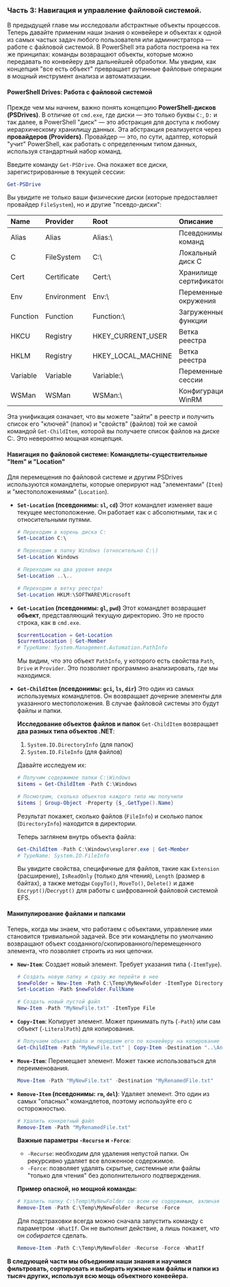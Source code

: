 
### **Часть 3: Навигация и управление файловой системой.**

В предыдущей главе мы исследовали абстрактные объекты процессов. Теперь давайте применим наши знания о конвейере и объектах к одной из самых частых задач любого пользователя или администратора — работе с файловой системой. В PowerShell эта работа построена на тех же принципах: команды возвращают объекты, которые можно передавать по конвейеру для дальнейшей обработки. Мы увидим, как концепция "все есть объект" превращает рутинные файловые операции в мощный инструмент анализа и автоматизации.

#### **PowerShell Drives: Работа с файловой системой**

Прежде чем мы начнем, важно понять концепцию **PowerShell-дисков (PSDrives)**. В отличие от `cmd.exe`, где диски — это только буквы `C:`, `D:` и так далее, в PowerShell "диск" — это абстракция для доступа к любому иерархическому хранилищу данных. Эта абстракция реализуется через **провайдеров (Providers)**. Провайдер — это, по сути, адаптер, который "учит" PowerShell, как работать с определенным типом данных, используя стандартный набор команд.


Введите команду `Get-PSDrive`. Она покажет все диски, зарегистрированные в текущей сессии:

```powershell
Get-PSDrive
```

Вы увидите не только ваши физические диски (которые предоставляет провайдер `FileSystem`), но и другие "псевдо-диски":

| Name | Provider | Root | Описание |
| :--- | :--- | :--- | :--- |
| Alias | Alias | Alias:\ | Псевдонимы команд |
| C | FileSystem | C:\ | Локальный диск C |
| Cert | Certificate | Cert:\ | Хранилище сертификатов |
| Env | Environment | Env:\ | Переменные окружения |
| Function| Function | Function:\ | Загруженные функции |
| HKCU | Registry | HKEY_CURRENT_USER | Ветка реестра |
| HKLM | Registry | HKEY_LOCAL_MACHINE | Ветка реестра |
| Variable| Variable | Variable:\ | Переменные сессии |
| WSMan | WSMan | WSMan:\ | Конфигурация WinRM |

Эта унификация означает, что вы можете "зайти" в реестр и получить список его "ключей" (папок) и "свойств" (файлов) той же самой командой `Get-ChildItem`, которой вы получаете список файлов на диске C:. Это невероятно мощная концепция.

#### **Навигация по файловой системе: Командлеты-существительные "Item" и "Location"**

Для перемещения по файловой системе и другим PSDrives используются командлеты, которые оперируют над "элементами" (`Item`) и "местоположениями" (`Location`).

*   **`Set-Location` (псевдонимы: `sl`, `cd`)**
    Этот командлет изменяет ваше текущее местоположение. Он работает как с абсолютными, так и с относительными путями.

    ```powershell
    # Переходим в корень диска C:
    Set-Location C:\

    # Переходим в папку Windows (относительно C:\)
    Set-Location Windows

    # Переходим на два уровня вверх
    Set-Location ..\..

    # Переходим в ветку реестра!
    Set-Location HKLM:\SOFTWARE\Microsoft
    ```
*   **`Get-Location` (псевдонимы: `gl`, `pwd`)**
    Этот командлет возвращает **объект**, представляющий текущую директорию. Это не просто строка, как в `cmd.exe`.

    ```powershell
    $currentLocation = Get-Location
    $currentLocation | Get-Member
    # TypeName: System.Management.Automation.PathInfo
    ```
    Мы видим, что это объект `PathInfo`, у которого есть свойства `Path`, `Drive` и `Provider`. Это позволяет программно анализировать, где мы находимся.

*   **`Get-ChildItem` (псевдонимы: `gci`, `ls`, `dir`)**
    Это один из самых используемых командлетов. Он возвращает дочерние элементы для указанного местоположения. В случае файловой системы это будут файлы и папки.

    **Исследование объектов файлов и папок**
    `Get-ChildItem` возвращает **два разных типа объектов .NET**:
    1.  `System.IO.DirectoryInfo` (для папок)
    2.  `System.IO.FileInfo` (для файлов)

    Давайте исследуем их:
    ```powershell
    # Получим содержимое папки C:\Windows
    $items = Get-ChildItem -Path C:\Windows

    # Посмотрим, сколько объектов каждого типа мы получили
    $items | Group-Object -Property {$_.GetType().Name}
    ```
    Результат покажет, сколько файлов (`FileInfo`) и сколько папок (`DirectoryInfo`) находится в директории.

    Теперь заглянем внутрь объекта файла:
    ```powershell
    Get-ChildItem -Path C:\Windows\explorer.exe | Get-Member
    # TypeName: System.IO.FileInfo
    ```
    Вы увидите свойства, специфичные для файлов, такие как `Extension` (расширение), `IsReadOnly` (только для чтения), `Length` (размер в байтах), а также методы `CopyTo()`, `MoveTo()`, `Delete()` и даже `Encrypt()`/`Decrypt()` для работы с шифрованной файловой системой EFS.

#### **Манипулирование файлами и папками**

Теперь, когда мы знаем, что работаем с объектами, управление ими становится тривиальной задачей. Все эти командлеты по умолчанию возвращают объект созданного/скопированного/перемещенного элемента, что позволяет строить из них цепочки.

*   **`New-Item`**: Создает новый элемент. Требует указания типа (`-ItemType`).

    ```powershell
    # Создать новую папку и сразу же перейти в нее
    $newFolder = New-Item -Path C:\Temp\MyNewFolder -ItemType Directory
    Set-Location -Path $newFolder.FullName

    # Создать новый пустой файл
    New-Item -Path "MyNewFile.txt" -ItemType File
    ```
*   **`Copy-Item`**: Копирует элемент. Может принимать путь (`-Path`) или сам объект (`-LiteralPath`) для копирования.

    ```powershell
    # Получаем объект файла и передаем его по конвейеру на копирование
    Get-ChildItem -Path "MyNewFile.txt" | Copy-Item -Destination "..\AnotherFolder\"
    ```
*   **`Move-Item`**: Перемещает элемент. Может также использоваться для переименования.

    ```powershell
    Move-Item -Path "MyNewFile.txt" -Destination "MyRenamedFile.txt"
    ```
*   **`Remove-Item` (псевдонимы: `rm`, `del`)**: Удаляет элемент. Это один из самых "опасных" командлетов, поэтому используйте его с осторожностью.

    ```powershell
    # Удалить конкретный файл
    Remove-Item -Path "MyRenamedFile.txt"
    ```
    **Важные параметры `-Recurse` и `-Force`**:
    *   `-Recurse`: необходим для удаления непустой папки. Он рекурсивно удаляет все вложенное содержимое.
    *   `-Force`: позволяет удалять скрытые, системные или файлы "только для чтения" без дополнительного подтверждения.

    **Пример опасной, но мощной команды:**
    ```powershell
    # Удалить папку C:\Temp\MyNewFolder со всем ее содержимым, включая скрытые файлы
    Remove-Item -Path C:\Temp\MyNewFolder -Recurse -Force
    ```
    Для подстраховки всегда можно сначала запустить команду с параметром `-WhatIf`. Он не выполнит действие, а лишь покажет, *что* он *собирается* сделать.

    ```powershell
    Remove-Item -Path C:\Temp\MyNewFolder -Recurse -Force -WhatIf
    ```


**В следующей части мы объединим наши знания и научимся фильтровать, сортировать и выбирать нужные нам файлы и папки из тысяч других, используя всю мощь объектного конвейера.**